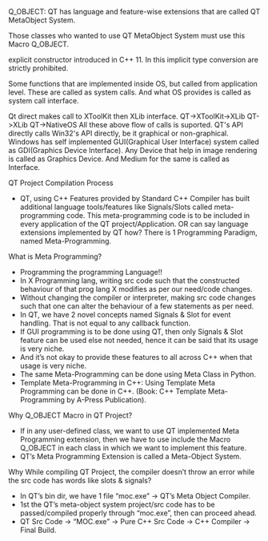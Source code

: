 Q_OBJECT: 
QT has language and feature-wise extensions that are called QT MetaObject System.

Those classes who wanted to use QT MetaObject System must use this Macro Q_OBJECT.

explicit constructor introduced in C++ 11.
In this implicit type conversion are strictly prohibited.
  
Some functions that are implemented inside OS, but called from application level. These are called as system calls. And what OS provides is called as system call interface.

Qt direct makes call to XToolKit then XLib interface.
QT->XToolKit->XLib
QT->XLib
QT->NativeOS
All these above flow of calls is suported.
QT's API directly calls Win32's API directly, be it graphical or non-graphical.
Windows has self implemented GUI(Graphical User Interface) system called as GDI(Graphics Device Interface).
Any Device that help in image rendering is called as Graphics Device. And Medium for the same is called as Interface.

QT Project Compilation Process
- QT, using C++ Features provided by Standard C++ Compiler has built additional language tools/features like Signals/Slots called meta-programming code. This meta-programming code is to be included in every application of the QT project/Application. 
OR can say language extensions implemented by QT how?
There is 1 Programming Paradigm, named Meta-Programming.

What is Meta Programming?
- Programming the programming Language!!
- In X Programming lang, writing src code such that the constructed behaviour of that prog lang X modifies as per our need/code changes.
- Without changing the compiler or interpreter, making src code changes such that one can alter the behaviour of a few statements as per need.
- In QT, we have 2 novel concepts named Signals & Slot for event handling. That is not equal to any callback function.
- If GUI programming is to be done using QT, then only Signals & Slot feature can be used else not needed, hence it can be said that its usage is very niche.
- And it’s not okay to provide these features to all across C++ when that usage is very niche.
- The same Meta-Programming can be done using Meta Class in Python.
- Template Meta-Programming in C++: Using Template Meta Programming can be done in C++. (Book: C++ Template Meta-Programming by A-Press Publication).

Why Q_OBJECT Macro in QT Project?
- If in any user-defined class, we want to use QT implemented Meta Programming extension, then we have to use include the Macro Q_OBJECT in each class in which we want to implement this feature.
- QT’s Meta Programming Extension is called a Meta-Object System.

Why While compiling QT Project, the compiler doesn’t throw an error while the src code has words like slots & signals?
- In QT’s bin dir,  we have 1 file “moc.exe” -> QT’s Meta Object Compiler. 
- 1st the QT’s meta-object system project/src code has to be passed/compiled properly through “moc.exe”, then can proceed ahead.
- QT Src Code -> “MOC.exe” -> Pure C++ Src Code -> C++ Compiler -> Final Build.
